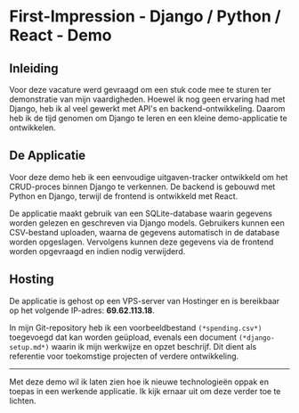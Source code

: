 # First-Impression - Django / Python / React - Demo

## Inleiding
Voor deze vacature werd gevraagd om een stuk code mee te sturen ter demonstratie van mijn vaardigheden. Hoewel ik nog geen ervaring had met Django, heb ik al veel gewerkt met API's en backend-ontwikkeling. Daarom heb ik de tijd genomen om Django te leren en een kleine demo-applicatie te ontwikkelen.

## De Applicatie
Voor deze demo heb ik een eenvoudige uitgaven-tracker ontwikkeld om het CRUD-proces binnen Django te verkennen. De backend is gebouwd met Python en Django, terwijl de frontend is ontwikkeld met React.

De applicatie maakt gebruik van een SQLite-database waarin gegevens worden gelezen en geschreven via Django models. Gebruikers kunnen een CSV-bestand uploaden, waarna de gegevens automatisch in de database worden opgeslagen. Vervolgens kunnen deze gegevens via de frontend worden opgevraagd en indien nodig verwijderd.

## Hosting
De applicatie is gehost op een VPS-server van Hostinger en is bereikbaar op het volgende IP-adres: **69.62.113.18**.

In mijn Git-repository heb ik een voorbeeldbestand `(*spending.csv*)` toegevoegd dat kan worden geüpload, evenals een document `(*django-setup.md*)` waarin ik mijn werkwijze en opzet beschrijf. Dit dient als referentie voor toekomstige projecten of verdere ontwikkeling.

---

Met deze demo wil ik laten zien hoe ik nieuwe technologieën oppak en toepas in een werkende applicatie. Ik kijk ernaar uit om deze verder toe te lichten.

